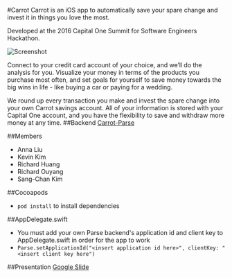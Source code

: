 #Carrot
Carrot is an iOS app to automatically save your spare change and invest it in things you love the most. 

Developed at the 2016 Capital One Summit for Software Engineers Hackathon.

![Screenshot](http://i.imgur.com/rMU0rGD.png)

Connect to your credit card account of your choice, and we’ll do the analysis for you. Visualize your money in terms of the products you purchase most often, and set goals for yourself to save money towards the big wins in life - like buying a car or paying for a wedding.

We round up every transaction you make and invest the spare change into your own Carrot savings account. All of your information is stored with your Capital One account, and you have the flexibility to save and withdraw more money at any time.
##Backend
[Carrot-Parse](https://github.com/rlouyang/carrot-parse)

##Members
* Anna Liu
* Kevin Kim
* Richard Huang
* Richard Ouyang
* Sang-Chan Kim
 
##Cocoapods
* `pod install` to install dependencies

##AppDelegate.swift
* You must add your own Parse backend's application id and client key to AppDelegate.swift in order for the app to work
* `Parse.setApplicationId("<insert application id here>", clientKey: "<insert client key here")`

##Presentation 
[Google Slide](https://docs.google.com/presentation/d/1Q6uJYYkDGKc0allsuwSXiLVXeCoRFXU_G_LaQtDejzE/edit)

